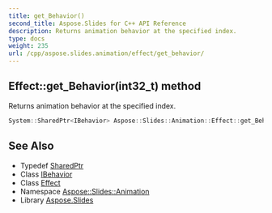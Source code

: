 ```yaml
---
title: get_Behavior()
second_title: Aspose.Slides for C++ API Reference
description: Returns animation behavior at the specified index.
type: docs
weight: 235
url: /cpp/aspose.slides.animation/effect/get_behavior/
---
```

## Effect::get_Behavior(int32_t) method


Returns animation behavior at the specified index.

```cpp
System::SharedPtr<IBehavior> Aspose::Slides::Animation::Effect::get_Behavior(int32_t index) override
```

## See Also

* Typedef [SharedPtr](../../system/sharedptr/)
* Class [IBehavior](../ibehavior/)
* Class [Effect](./)
* Namespace [Aspose::Slides::Animation](../)
* Library [Aspose.Slides](../../)